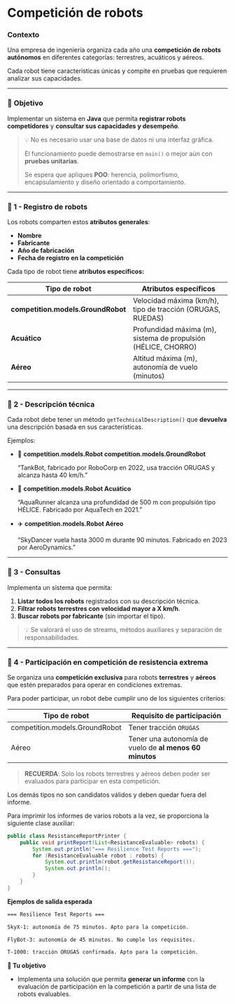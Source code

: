 # Competición de robots

### **Contexto**

Una empresa de ingeniería organiza cada año una **competición de robots autónomos** en diferentes categorías: terrestres, acuáticos y aéreos.

Cada robot tiene características únicas y compite en pruebas que requieren analizar sus capacidades.

---

### 👀 **Objetivo**

Implementar un sistema en **Java** que permita **registrar robots competidores** y **consultar sus capacidades y desempeño**.

> 💡 No es necesario usar una base de datos ni una interfaz gráfica.
>
>
> El funcionamiento puede demostrarse en `main()` o mejor aún con **pruebas unitarias**.
>
> Se espera que apliques **POO**: herencia, polimorfismo, encapsulamiento y diseño orientado a comportamiento.
>

---

### 📌 1 - Registro de robots

Los robots comparten estos **atributos generales**:

- **Nombre**
- **Fabricante**
- **Año de fabricación**
- **Fecha de registro en la competición**

Cada tipo de robot tiene **atributos específicos:**

| Tipo de robot | Atributos específicos |
| --- | --- |
| **competition.models.GroundRobot** | Velocidad máxima (km/h), tipo de tracción (ORUGAS, RUEDAS) |
| **Acuático** | Profundidad máxima (m), sistema de propulsión (HÉLICE, CHORRO) |
| **Aéreo** | Altitud máxima (m), autonomía de vuelo (minutos) |

---

### 📌 2 - Descripción técnica

Cada robot debe tener un método `getTechnicalDescription()` que **devuelva** una descripción basada en sus características.

Ejemplos:

- 🤖 **competition.models.Robot competition.models.GroundRobot**

  “TankBot, fabricado por RoboCorp en 2022, usa tracción ORUGAS y alcanza hasta 40 km/h.”

- 🌊 **competition.models.Robot Acuático**

  “AquaRunner alcanza una profundidad de 500 m con propulsión tipo HÉLICE. Fabricado por AquaTech en 2021.”

- ✈️ **competition.models.Robot Aéreo**

  “SkyDancer vuela hasta 3000 m durante 90 minutos. Fabricado en 2023 por AeroDynamics.”


---

### 📌 3 - Consultas

Implementa un sistema que permita:

1. **Listar todos los robots** registrados con su descripción técnica.
2. **Filtrar robots terrestres con velocidad mayor a X km/h**.
3. **Buscar robots por fabricante** (sin importar el tipo).

> 💡 Se valorará el uso de streams, métodos auxiliares y separación de responsabilidades.
>

---

### 📌 4 - Participación en competición de resistencia extrema

Se organiza una **competición exclusiva** para robots **terrestres** y **aéreos** que estén preparados para operar en condiciones extremas.

Para poder participar, un robot debe cumplir uno de los siguientes criterios:

| Tipo de robot | Requisito de participación |
| --- | --- |
| competition.models.GroundRobot | Tener tracción `ORUGAS` |
| Aéreo | Tener una autonomía de vuelo de **al menos 60 minutos** |

> **RECUERDA**: Solo los robots terrestres y aéreos deben poder ser evaluados para participar en esta competición.

Los demás tipos no son candidatos válidos y deben quedar fuera del informe.
>

Para imprimir los informes de varios robots a la vez, se proporciona la siguiente clase auxiliar:

```java
public class ResistanceReportPrinter {
    public void printReport(List<ResistanceEvaluable> robots) {
        System.out.println("=== Resilience Test Reports ===");
        for (ResistanceEvaluable robot : robots) {
            System.out.println(robot.getResistanceReport());
            System.out.println();
        }
    }
}
```

**Ejemplos de salida esperada**

```bash
=== Resilience Test Reports ===

SkyX-1: autonomía de 75 minutos. Apto para la competición.

FlyBot-3: autonomía de 45 minutos. No cumple los requisitos.

T-1000: tracción ORUGAS confirmada. Apto para la competición.

```

**🎯 Tu objetivo**

- Implementa una solución que permita **generar un informe** con la evaluación de participación en la competición a partir de una lista de robots evaluables.